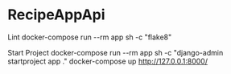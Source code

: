 # RecipeAppApi

Lint
docker-compose run --rm app sh -c "flake8"

Start Project
docker-compose run --rm app sh -c "django-admin startproject app ."
docker-compose up
http://127.0.0.1:8000/

